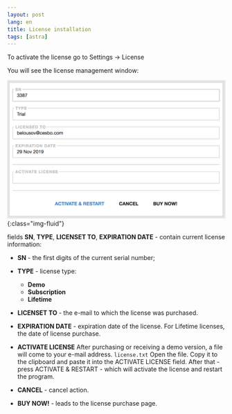 ```yaml
---
layout: post
lang: en
title: License installation
tags: [astra]
---
```


To activate the license go to Settings -> License  

<!-- more -->

You will see the license management window:  

![Image](/assets/post-img/license.png){:class="img-fluid"}

fields **SN**, **TYPE**, **LICENSET TO**, **EXPIRATION DATE** - contain current license information:  

- **SN** - the first digits of the current serial number;
- **TYPE** - license type:
   - **Demo**
   - **Subscription** 
   - **Lifetime**  
- **LICENSET TO** - the e-mail to which the license was purchased.  
- **EXPIRATION DATE** - expiration date of the license. For Lifetime licenses, the date of license purchase.

- **ACTIVATE LICENSE**
After purchasing or receiving a demo version, a file will come to your e-mail address. `license.txt`
Open the file. Copy it to the clipboard and paste it into the ACTIVATE LICENSE field.
After that - press ACTIVATE & RESTART - which will activate the license and restart the program.  

- **CANCEL** - cancel action.
- **BUY NOW!** - leads to the license purchase page.
